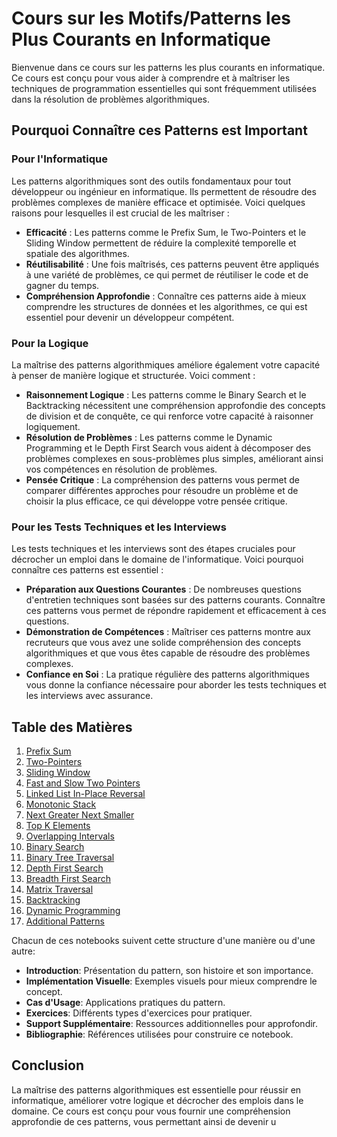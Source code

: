 # Cours sur les Motifs/Patterns les Plus Courants en Informatique

Bienvenue dans ce cours sur les patterns les plus courants en informatique. Ce cours est conçu pour vous aider à comprendre et à maîtriser les techniques de programmation essentielles qui sont fréquemment utilisées dans la résolution de problèmes algorithmiques.

## Pourquoi Connaître ces Patterns est Important

### Pour l'Informatique

Les patterns algorithmiques sont des outils fondamentaux pour tout développeur ou ingénieur en informatique. Ils permettent de résoudre des problèmes complexes de manière efficace et optimisée. Voici quelques raisons pour lesquelles il est crucial de les maîtriser :

- **Efficacité** : Les patterns comme le Prefix Sum, le Two-Pointers et le Sliding Window permettent de réduire la complexité temporelle et spatiale des algorithmes.
- **Réutilisabilité** : Une fois maîtrisés, ces patterns peuvent être appliqués à une variété de problèmes, ce qui permet de réutiliser le code et de gagner du temps.
- **Compréhension Approfondie** : Connaître ces patterns aide à mieux comprendre les structures de données et les algorithmes, ce qui est essentiel pour devenir un développeur compétent.

### Pour la Logique

La maîtrise des patterns algorithmiques améliore également votre capacité à penser de manière logique et structurée. Voici comment :

- **Raisonnement Logique** : Les patterns comme le Binary Search et le Backtracking nécessitent une compréhension approfondie des concepts de division et de conquête, ce qui renforce votre capacité à raisonner logiquement.
- **Résolution de Problèmes** : Les patterns comme le Dynamic Programming et le Depth First Search vous aident à décomposer des problèmes complexes en sous-problèmes plus simples, améliorant ainsi vos compétences en résolution de problèmes.
- **Pensée Critique** : La compréhension des patterns vous permet de comparer différentes approches pour résoudre un problème et de choisir la plus efficace, ce qui développe votre pensée critique.

### Pour les Tests Techniques et les Interviews

Les tests techniques et les interviews sont des étapes cruciales pour décrocher un emploi dans le domaine de l'informatique. Voici pourquoi connaître ces patterns est essentiel :

- **Préparation aux Questions Courantes** : De nombreuses questions d'entretien techniques sont basées sur des patterns courants. Connaître ces patterns vous permet de répondre rapidement et efficacement à ces questions.
- **Démonstration de Compétences** : Maîtriser ces patterns montre aux recruteurs que vous avez une solide compréhension des concepts algorithmiques et que vous êtes capable de résoudre des problèmes complexes.
- **Confiance en Soi** : La pratique régulière des patterns algorithmiques vous donne la confiance nécessaire pour aborder les tests techniques et les interviews avec assurance.

## Table des Matières

1. [Prefix Sum](#prefix-sum)
2. [Two-Pointers](#two-pointers)
3. [Sliding Window](#sliding-window)
4. [Fast and Slow Two Pointers](#fast-and-slow-two-pointers)
5. [Linked List In-Place Reversal](#linked-list-in-place-reversal)
6. [Monotonic Stack](#monotonic-stack)
7. [Next Greater Next Smaller](#next-greater-next-smaller)
8. [Top K Elements](#top-k-elements)
9. [Overlapping Intervals](#overlapping-intervals)
10. [Binary Search](#binary-search)
11. [Binary Tree Traversal](#binary-tree-traversal)
12. [Depth First Search](#depth-first-search)
13. [Breadth First Search](#breadth-first-search)
14. [Matrix Traversal](#matrix-traversal)
15. [Backtracking](#backtracking)
16. [Dynamic Programming](#dynamic-programming)
17. [Additional Patterns](#additional-patterns)

Chacun de ces notebooks suivent cette structure d'une manière ou d'une autre:
- **Introduction**: Présentation du pattern, son histoire et son importance.
- **Implémentation Visuelle**: Exemples visuels pour mieux comprendre le concept.
- **Cas d'Usage**: Applications pratiques du pattern.
- **Exercices**: Différents types d'exercices pour pratiquer.
- **Support Supplémentaire**: Ressources additionnelles pour approfondir.
- **Bibliographie**: Références utilisées pour construire ce notebook.

## Conclusion

La maîtrise des patterns algorithmiques est essentielle pour réussir en informatique, améliorer votre logique et décrocher des emplois dans le domaine. Ce cours est conçu pour vous fournir une compréhension approfondie de ces patterns, vous permettant ainsi de devenir u
